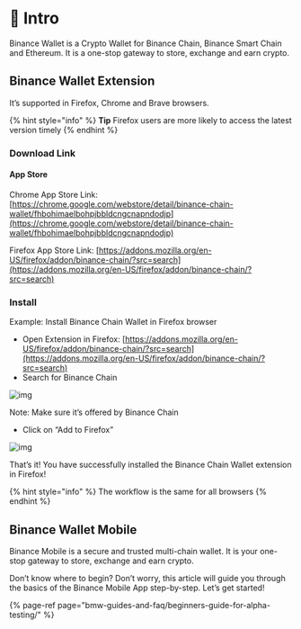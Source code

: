 # 👋 Intro

Binance Wallet is a Crypto Wallet for Binance Chain, Binance Smart Chain and Ethereum. It is a one-stop gateway to store, exchange and earn crypto.

## Binance Wallet Extension

It’s supported in Firefox, Chrome and Brave browsers.

{% hint style="info" %}
**Tip** Firefox users are more likely to access the latest version timely
{% endhint %}

### Download Link

#### App Store 

Chrome App Store Link: [https://chrome.google.com/webstore/detail/binance-chain-wallet/fhbohimaelbohpjbbldcngcnapndodjp](https://chrome.google.com/webstore/detail/binance-chain-wallet/fhbohimaelbohpjbbldcngcnapndodjp)

Firefox App Store Link: [https://addons.mozilla.org/en-US/firefox/addon/binance-chain/?src=search](https://addons.mozilla.org/en-US/firefox/addon/binance-chain/?src=search)

### Install

Example: Install Binance Chain Wallet in Firefox browser

* Open Extension in Firefox: [https://addons.mozilla.org/en-US/firefox/addon/binance-chain/?src=search](https://addons.mozilla.org/en-US/firefox/addon/binance-chain/?src=search)
* Search for Binance Chain

![img](https://lh5.googleusercontent.com/ks5BM5SBqrjbDWdbGhsKymWvuLIJina_JZ4lo_j-skzhnFXvF8laumgJpl8nCv7XC_2Z6bwOhrt7v-oHLXv-eHNLlfY_9qSiQWyiyWuDlN8XKfc329MgTiyUpq9D8K562nH_zdkS)

Note: Make sure it’s offered by Binance Chain

* Click on “Add to Firefox”

![img](https://lh4.googleusercontent.com/BxNDhV2jxT9B7D8cbS7Fh8XY1TVeh_45Sm18xn_sBCTSUGtQzFI086TBS61QHXquLxmikpSpILOAlpE-azn9EWgdwU0kraW1VrCbjqXK8liCylFw_IBfyW40yOk5aNCX34oRi_sX)

That’s it! You have successfully installed the Binance Chain Wallet extension in Firefox!

{% hint style="info" %}
The workflow is the same for all browsers
{% endhint %}

## Binance Wallet Mobile

Binance Mobile is a secure and trusted multi-chain wallet. It is your one-stop gateway to store, exchange and earn crypto. 

Don’t know where to begin? Don’t worry, this article will guide you through the basics of the Binance Mobile App step-by-step. Let’s get started!

{% page-ref page="bmw-guides-and-faq/beginners-guide-for-alpha-testing/" %}



